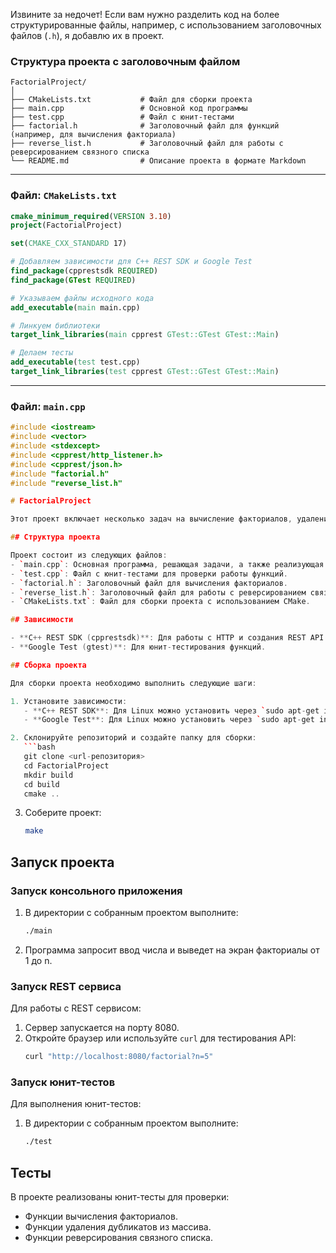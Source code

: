 ﻿Извините за недочет! Если вам нужно разделить код на более структурированные файлы, например, с использованием заголовочных файлов (`.h`), я добавлю их в проект. 

### **Структура проекта с заголовочным файлом**

```
FactorialProject/
│
├── CMakeLists.txt           # Файл для сборки проекта
├── main.cpp                 # Основной код программы
├── test.cpp                 # Файл с юнит-тестами
├── factorial.h              # Заголовочный файл для функций (например, для вычисления факториала)
├── reverse_list.h           # Заголовочный файл для работы с реверсированием связного списка
└── README.md                # Описание проекта в формате Markdown
```

---

### **Файл: `CMakeLists.txt`**

```cmake
cmake_minimum_required(VERSION 3.10)
project(FactorialProject)

set(CMAKE_CXX_STANDARD 17)

# Добавляем зависимости для C++ REST SDK и Google Test
find_package(cpprestsdk REQUIRED)
find_package(GTest REQUIRED)

# Указываем файлы исходного кода
add_executable(main main.cpp)

# Линкуем библиотеки
target_link_libraries(main cpprest GTest::GTest GTest::Main)

# Делаем тесты
add_executable(test test.cpp)
target_link_libraries(test cpprest GTest::GTest GTest::Main)
```

---

### **Файл: `main.cpp`**

```cpp
#include <iostream>
#include <vector>
#include <stdexcept>
#include <cpprest/http_listener.h>
#include <cpprest/json.h>
#include "factorial.h"
#include "reverse_list.h"

# FactorialProject

Этот проект включает несколько задач на вычисление факториалов, удаление дубликатов из массива и реверсирование связного списка. Все эти задачи реализованы в виде консольного приложения с возможностью доступа через REST API.

## Структура проекта

Проект состоит из следующих файлов:
- `main.cpp`: Основная программа, решающая задачи, а также реализующая REST API.
- `test.cpp`: Файл с юнит-тестами для проверки работы функций.
- `factorial.h`: Заголовочный файл для вычисления факториалов.
- `reverse_list.h`: Заголовочный файл для работы с реверсированием связного списка.
- `CMakeLists.txt`: Файл для сборки проекта с использованием CMake.

## Зависимости

- **C++ REST SDK (cpprestsdk)**: Для работы с HTTP и создания REST API.
- **Google Test (gtest)**: Для юнит-тестирования функций.

## Сборка проекта

Для сборки проекта необходимо выполнить следующие шаги:

1. Установите зависимости:
   - **C++ REST SDK**: Для Linux можно установить через `sudo apt-get install libcpprest-dev`.
   - **Google Test**: Для Linux можно установить через `sudo apt-get install libgtest-dev`.

2. Склонируйте репозиторий и создайте папку для сборки:
   ```bash
   git clone <url-репозитория>
   cd FactorialProject
   mkdir build
   cd build
   cmake ..
   ```

3. Соберите проект:
   ```bash
   make
   ```

## Запуск проекта

### Запуск консольного приложения

1. В директории с собранным проектом выполните:
   ```bash
   ./main
   ```
2. Программа запросит ввод числа и выведет на экран факториалы от 1 до n.

### Запуск REST сервиса

Для работы с REST сервисом:
1. Сервер запускается на порту 8080.
2. Откройте браузер или используйте `curl` для тестирования API:
   ```bash
   curl "http://localhost:8080/factorial?n=5"
   ```

### Запуск юнит-тестов

Для выполнения юнит-тестов:
1. В директории с собранным проектом выполните:
   ```bash
   ./test
   ```

## Тесты

В проекте реализованы юнит-тесты для проверки:
- Функции вычисления факториалов.
- Функции удаления дубликатов из массива.
- Функции реверсирования связного списка.


